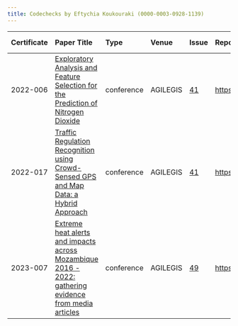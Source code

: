 ```yaml
---
title: Codechecks by Eftychia Koukouraki (0000-0003-0928-1139)
---
```



|Certificate |Paper Title                                                                                           |Type       |Venue    |Issue |Report                                |Check date |
|:-------|:---------------------------------------------|:------------------|:------------------|:---|:--------------------------|:------------------|
|2022-006    |[Exploratory Analysis and Feature Selection for the Prediction of Nitrogen Dioxide](https://doi.org/10.5194/agile-giss-3-6-2022)|conference |AGILEGIS |[41](https://github.com/codecheckers/register/issues/41)|https://doi.org/10.17605/osf.io/W7VPH |2022-07-09 |
|2022-017    |[Traffic Regulation Recognition using Crowd-Sensed GPS and Map Data: a Hybrid Approach](https://doi.org/10.5194/agile-giss-3-22-2022)|conference |AGILEGIS |[41](https://github.com/codecheckers/register/issues/41)|https://doi.org/10.17605/osf.io/wncsm |2022-07-09 |
|2023-007    |[Extreme heat alerts and impacts across Mozambique 2016 - 2022: gathering evidence from media articles](https://doi.org/10.5194/agile-giss-4-11-2023)|conference |AGILEGIS |[49](https://github.com/codecheckers/register/issues/49)|https://doi.org/10.17605/osf.io/eu8kw |2023-06-13 |
